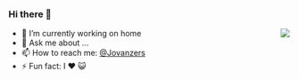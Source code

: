 ### Hi there 👋

<!--
**jovanzers/jovanzers** is a ✨ _special_ ✨ repository because its `README.md` (this file) appears on your GitHub profile. -->

<img align="right" src="https://github-readme-stats.vercel.app/api?username=jovanzers&show_icons=true&theme=radical&include_all_commits=true&count_private=true" />

- 🔭 I’m currently working on home
- 💬 Ask me about ...
- 📫 How to reach me: [@Jovanzers](https://twitter.com/jovanzers)
- ⚡ Fun fact: I ❤️ 😺
<!-- 🌱 I’m currently learning ...
- 👯 I’m looking to collaborate on ...
- 🤔 I’m looking for help with ...
- 😄 Pronouns: ... -->

